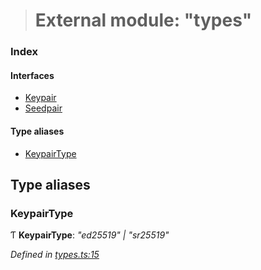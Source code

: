 > # External module: "types"

### Index

#### Interfaces

* [Keypair](../interfaces/_types_.keypair.md)
* [Seedpair](../interfaces/_types_.seedpair.md)

#### Type aliases

* [KeypairType](_types_.md#keypairtype)

## Type aliases

###  KeypairType

Ƭ **KeypairType**: *"ed25519" | "sr25519"*

*Defined in [types.ts:15](https://github.com/polkadot-js/common/blob/df8c103/packages/util-crypto/src/types.ts#L15)*